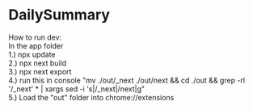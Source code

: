# DailySummary
How to run dev:  
In the app folder  
1.) npx update  
2.) npx next build  
3.) npx next export  
4.) run this in console "mv ./out/_next ./out/next && cd ./out && grep -rl '/_next' * | xargs sed -i 's|/_next|/next|g"  
5.) Load the "out" folder into chrome://extensions  
  
